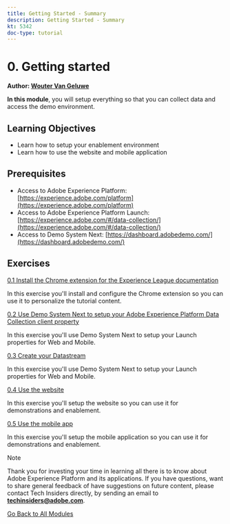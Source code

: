 ```yaml
---
title: Getting Started - Summary
description: Getting Started - Summary
kt: 5342
doc-type: tutorial
---
```

# 0. Getting started

**Author: [Wouter Van Geluwe](https://www.linkedin.com/in/woutervangeluwe/)**

**In this module**, you will setup everything so that you can collect data and access the demo environment.

## Learning Objectives

- Learn how to setup your enablement environment
- Learn how to use the website and mobile application

## Prerequisites

- Access to Adobe Experience Platform: [https://experience.adobe.com/platform](https://experience.adobe.com/platform)
- Access to Adobe Experience Platform Launch: [https://experience.adobe.com/#/data-collection/](https://experience.adobe.com/#/data-collection/)
- Access to Demo System Next: [https://dashboard.adobedemo.com/](https://dashboard.adobedemo.com/)

## Exercises

[0.1 Install the Chrome extension for the Experience League documentation](./ex1.md)

In this exercise you'll install and configure the Chrome extension so you can use it to personalize the tutorial content.

[0.2 Use Demo System Next to setup your Adobe Experience Platform Data Collection client property](./ex2.md)

In this exercise you'll use Demo System Next to setup your Launch properties for Web and Mobile.

[0.3 Create your Datastream](./ex3.md)

In this exercise you'll use Demo System Next to setup your Launch properties for Web and Mobile.

[0.4 Use the website](./ex4.md)

In this exercise you'll setup the website so you can use it for demonstrations and enablement.

[0.5 Use the mobile app](./ex5.md)

In this exercise you'll setup the mobile application so you can use it for demonstrations and enablement.

>[!NOTE]
>
>Thank you for investing your time in learning all there is to know about Adobe Experience Platform and its applications. If you have questions, want to share general feedback of have suggestions on future content, please contact Tech Insiders directly, by sending an email to **techinsiders@adobe.com**.

[Go Back to All Modules](../../../overview.md)
